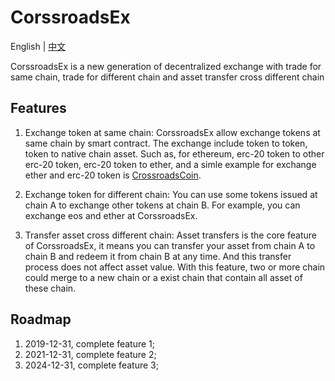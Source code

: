 # CorssroadsEx

English | [中文](README_CN.md)

CorssroadsEx is a new generation of decentralized exchange with trade for same chain, trade for different chain and asset transfer cross different chain

## Features
 1. Exchange token at same chain:
    CorssroadsEx allow exchange tokens at same chain by smart contract. The exchange include token to token, token to native chain asset. Such as, for ethereum, erc-20 token to other erc-20 token, erc-20 token to ether, and a simle example for exchange ether and erc-20 token is [CrossroadsCoin](https://github.com/etherCrossroads/CrossroadsCoin).
 
 2. Exchange token for different chain:
    You can use some tokens issued at chain A to exchange other tokens at chain B. For example, you can exchange eos and ether at CorssroadsEx.
    
 3. Transfer asset cross different chain:
    Asset transfers is the core feature of CorssroadsEx, it means you can transfer your asset from chain A to chain B and redeem it from chain B at any time. And this transfer process does not affect asset value. With this feature, two or more chain could merge to a new chain or a exist chain that contain all asset of these chain.
    
## Roadmap
 1. 2019-12-31, complete feature 1;
 2. 2021-12-31, complete feature 2;
 3. 2024-12-31, complete feature 3;
